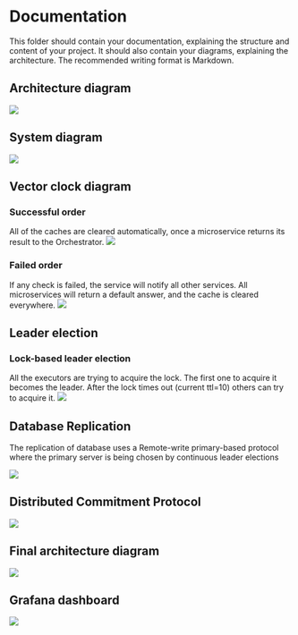 # Documentation

This folder should contain your documentation, explaining the structure and content of your project. It should also contain your diagrams, explaining the architecture. The recommended writing format is Markdown.

## Architecture diagram
![](ArchitectureDiagram.png)


## System diagram

![](SystemDiagram.JPG)

## Vector clock diagram

### Successful order
All of the caches are cleared automatically, once a microservice returns its result to the Orchestrator.
![](VectorDiagramPass.png)

### Failed order
If any check is failed, the service will notify all other services. All microservices will return a default answer, and the cache is cleared everywhere.
![](VectorDiagramFail.png)


## Leader election

### Lock-based leader election
All the executors are trying to acquire the lock. The first one to acquire it becomes the leader. After the lock times out (current ttl=10) others can try to acquire it.
![](LeaderElectionDiagram.PNG)

## Database Replication

The replication of database uses a Remote-write primary-based protocol where the primary server is being chosen by continuous leader elections

![](DBReplicationDiagram.PNG)

## Distributed Commitment Protocol

![](commitment_diagram.png)

## Final architecture diagram
![](Final_Architecture.png)

## Grafana dashboard
![](Grafana.png)
